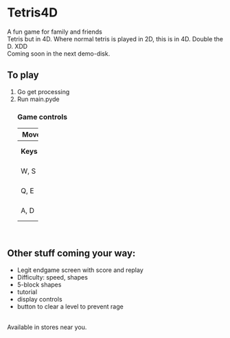 <h1>Tetris4D</h1>
A fun game for family and friends
</br>
Tetris but in 4D. Where normal tetris is played in 2D, this is in 4D. Double the D. XDD 
</br>
Coming soon in the next demo-disk.

<h2>To play</h2>
<ol>
  <li>Go get processing</li>
  <li>Run main.pyde</li>

<h3>Game controls</h3>
<table style="Width:10%">
  <tr>
    <th colspan='2'>Movement</th>
    <th colspan='4'>Rotation</th>
  </tr>
  <tr>
    <th>Keys</th>
    <th>Axis</th>
    <th>Keys</th>
    <th>Rotation plane</th>
    <th>Keys</th>
    <th>Rotation plane</th>
  </tr>
  <tr>
    <td>W, S</td>
    <td>Z-axis</td>
    <td>R, F</td>
    <td>X-U plane</td>
    <td>T, G</td>
    <td>Y-U plane</td>
  </tr>
  <tr>
    <td>Q, E</td>
    <td>Y-axis</td>
    <td>Y, H</td>
    <td>Z-U plane</td>
    <td>U, J</td>
    <td>X-Z plane</td>
  </tr>
  <tr>
    <td>A, D</td>
    <td>X-axis</td>
    <td>I, K</td>
    <td>X-Y plane</td>
    <td>O, L</td>
    <td>Y-Z plane</td>
  </tr>
</table>
</ol>
</br>
<h2>Other stuff coming your way:</h2>
<ul>
  <li>Legit endgame screen with score and replay</li>
  <li>Difficulty: speed, shapes</li>
  <li>5-block shapes</li>
  <li>tutorial</li>
  <li>display controls</li>
  <li>button to clear a level to prevent rage</li>
</ul>
</br>
Available in stores near you.
